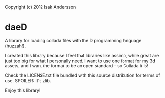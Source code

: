 Copyright (c) 2012 Isak Andersson

daeD
====

A library for loading collada files with the D programming language (huzzah!).

I created this library because I feel that libraries like assimp, while great
are just too big for what I personally need. I want to use one format for my 3d
assets, and I want the format to be an open standard - so Collada it is!

Check the LICENSE.txt file bundled with this source distribution for terms of use. SPOILER:
It's zlib.

Enjoy this library!